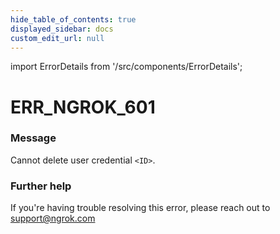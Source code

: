 ```yaml
---
hide_table_of_contents: true
displayed_sidebar: docs
custom_edit_url: null
---
```


import ErrorDetails from '/src/components/ErrorDetails';

# ERR_NGROK_601

### Message
Cannot delete user credential `<ID>`.

### Further help
If you're having trouble resolving this error, please reach out to [support@ngrok.com](mailto:support@ngrok.com?subject=Help%20with%20ERR_NGROK_601)

<ErrorDetails error='err_ngrok_601' />
